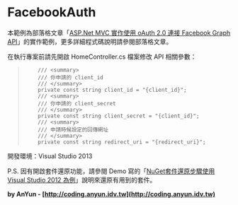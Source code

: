 # FacebookAuth #

本範例為部落格文章「[ASP.Net MVC 實作使用 oAuth 2.0 連接 Facebook Graph API](http://coding.anyun.tw/2012/03/16/asp-net-mvc-using-oauth-2-0-connect-facebook-graph-api/)」的實作範例，更多詳細程式碼說明請參閱部落格文章。

在執行專案前請先開啟 HomeController.cs 檔案修改 API 相關參數：
>         /// <summary>
>         /// 你申請的 client_id
>         /// </summary>
>         private const string client_id = "{client_id}";
>         /// <summary>
>         /// 你申請的 client_secret
>         /// </summary>
>         private const string client_secret = "{client_id}";
>         /// <summary>
>         /// 申請時候設定的回傳網址
>         /// </summary>
>         private const string redirect_uri = "{redirect_uri}";

開發環境：Visual Studio 2013

P.S. 因有開啟套件還原功能，請參閱 Demo 寫的「[NuGet套件還原步驟使用Visual Studio 2012 為例](http://demo.tc/Post/763)」說明來還原有用到的套件。

**by AnYun - [http://coding.anyun.idv.tw](http://coding.anyun.idv.tw)**
